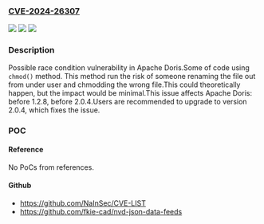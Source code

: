### [CVE-2024-26307](https://cve.mitre.org/cgi-bin/cvename.cgi?name=CVE-2024-26307)
![](https://img.shields.io/static/v1?label=Product&message=Apache%20Doris&color=blue)
![](https://img.shields.io/static/v1?label=Version&message=0%3C%201.2.8%20&color=brighgreen)
![](https://img.shields.io/static/v1?label=Vulnerability&message=CWE-362%3A%20Possible%20race%20condition&color=brighgreen)

### Description

Possible race condition vulnerability in Apache Doris.Some of code using `chmod()` method. This method run the risk of someone renaming the file out from under user and chmodding the wrong file.This could theoretically happen, but the impact would be minimal.This issue affects Apache Doris: before 1.2.8, before 2.0.4.Users are recommended to upgrade to version 2.0.4, which fixes the issue.

### POC

#### Reference
No PoCs from references.

#### Github
- https://github.com/NaInSec/CVE-LIST
- https://github.com/fkie-cad/nvd-json-data-feeds

